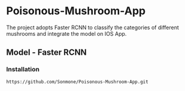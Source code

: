 # Poisonous-Mushroom-App
The project adopts Faster RCNN to classify the categories of different mushrooms and integrate the model on IOS App.
## Model - Faster RCNN
### Installation
```
https://github.com/Sonmone/Poisonous-Mushroom-App.git
```

